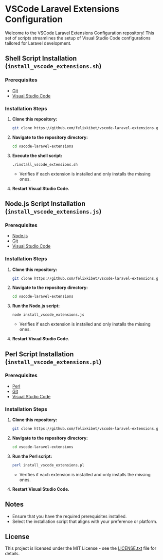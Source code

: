 # VSCode Laravel Extensions Configuration

Welcome to the VSCode Laravel Extensions Configuration repository! This set of scripts streamlines the setup of Visual Studio Code configurations tailored for Laravel development.

## Shell Script Installation (`install_vscode_extensions.sh`)

### Prerequisites

- [Git](https://git-scm.com/)
- [Visual Studio Code](https://code.visualstudio.com/)

### Installation Steps

1. **Clone this repository:**

   ```bash
   git clone https://github.com/felixkibet/vscode-laravel-extensions.git
   ```

2. **Navigate to the repository directory:**

   ```bash
   cd vscode-laravel-extensions
   ```

3. **Execute the shell script:**

   ```bash
   ./install_vscode_extensions.sh
   ```

   - Verifies if each extension is installed and only installs the missing ones.

4. **Restart Visual Studio Code.**

## Node.js Script Installation (`install_vscode_extensions.js`)

### Prerequisites

- [Node.js](https://nodejs.org/)
- [Git](https://git-scm.com/)
- [Visual Studio Code](https://code.visualstudio.com/)

### Installation Steps

1. **Clone this repository:**

   ```bash
   git clone https://github.com/felixkibet/vscode-laravel-extensions.git
   ```

2. **Navigate to the repository directory:**

   ```bash
   cd vscode-laravel-extensions
   ```

3. **Run the Node.js script:**

   ```bash
   node install_vscode_extensions.js
   ```

   - Verifies if each extension is installed and only installs the missing ones.

4. **Restart Visual Studio Code.**

## Perl Script Installation (`install_vscode_extensions.pl`)

### Prerequisites

- [Perl](https://www.perl.org/)
- [Git](https://git-scm.com/)
- [Visual Studio Code](https://code.visualstudio.com/)

### Installation Steps

1. **Clone this repository:**

   ```bash
   git clone https://github.com/felixkibet/vscode-laravel-extensions.git
   ```

2. **Navigate to the repository directory:**

   ```bash
   cd vscode-laravel-extensions
   ```

3. **Run the Perl script:**

   ```bash
   perl install_vscode_extensions.pl
   ```

   - Verifies if each extension is installed and only installs the missing ones.

4. **Restart Visual Studio Code.**

## Notes

- Ensure that you have the required prerequisites installed.
- Select the installation script that aligns with your preference or platform.

## License

This project is licensed under the MIT License - see the [LICENSE.txt](LICENSE.txt) file for details.
